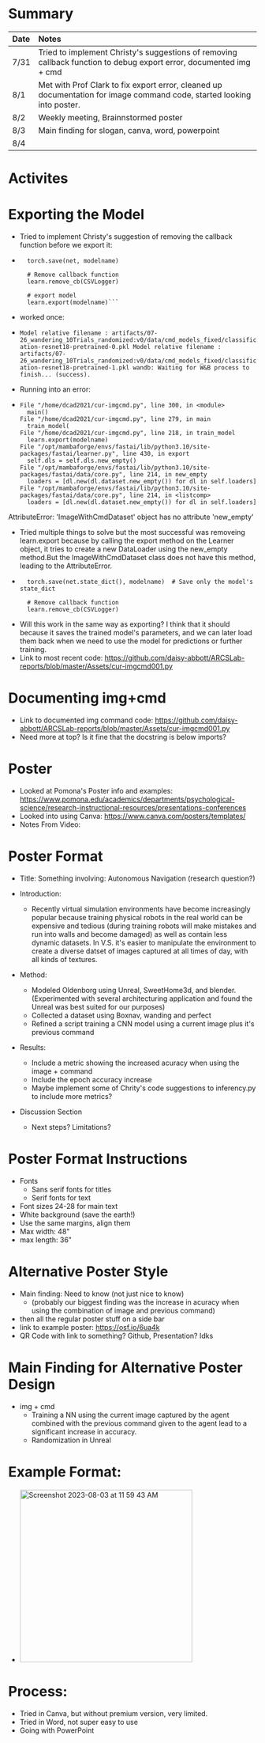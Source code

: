 # Summary 
| Date   | Notes
| :----- | :-------------------------------
| 7/31   | Tried to implement Christy's suggestions of removing callback function to debug export error, documented img + cmd
| 8/1    | Met with Prof Clark to fix export error, cleaned up documentation for image command code, started looking into poster. 
| 8/2    | Weekly meeting, Brainnstormed poster 
| 8/3    | Main finding for slogan, canva, word, powerpoint
| 8/4    |  

# Activites
# Exporting the Model
* Tried to implement Christy's suggestion of removing the callback function before we export it: 
* ```  # Save trained model
    torch.save(net, modelname)
    
    # Remove callback function
    learn.remove_cb(CSVLogger)
    
    # export model 
    learn.export(modelname)```
* worked once: 
* `Model relative filename : artifacts/07-26_wandering_10Trials_randomized:v0/data/cmd_models_fixed/classification-resnet18-pretrained-0.pkl
Model relative filename : artifacts/07-26_wandering_10Trials_randomized:v0/data/cmd_models_fixed/classification-resnet18-pretrained-1.pkl
wandb: Waiting for W&B process to finish... (success).`

* Running into an error: 
* ``` Traceback (most recent call last):
  File "/home/dcad2021/cur-imgcmd.py", line 300, in <module>
    main()
  File "/home/dcad2021/cur-imgcmd.py", line 279, in main
    train_model(
  File "/home/dcad2021/cur-imgcmd.py", line 218, in train_model
    learn.export(modelname)
  File "/opt/mambaforge/envs/fastai/lib/python3.10/site-packages/fastai/learner.py", line 430, in export
    self.dls = self.dls.new_empty()
  File "/opt/mambaforge/envs/fastai/lib/python3.10/site-packages/fastai/data/core.py", line 214, in new_empty
    loaders = [dl.new(dl.dataset.new_empty()) for dl in self.loaders]
  File "/opt/mambaforge/envs/fastai/lib/python3.10/site-packages/fastai/data/core.py", line 214, in <listcomp>
    loaders = [dl.new(dl.dataset.new_empty()) for dl in self.loaders]
AttributeError: 'ImageWithCmdDataset' object has no attribute 'new_empty'

* Tried multiple things to solve but the most successful was removeing learn.export because by calling the export method on the Learner object, it tries to create a new DataLoader using the new_empty method.But the ImageWithCmdDataset class does not have this method, leading to the AttributeError.
* ```
    torch.save(net.state_dict(), modelname)  # Save only the model's state_dict
    
    # Remove callback function
    learn.remove_cb(CSVLogger)
* Will this work in the same way as exporting? I think that it should because it saves the trained model's parameters, and we can later load them back when we need to use the model for predictions or further training.
* Link to most recent code: https://github.com/daisy-abbott/ARCSLab-reports/blob/master/Assets/cur-imgcmd001.py
# Documenting img+cmd
* Link to documented img command code: https://github.com/daisy-abbott/ARCSLab-reports/blob/master/Assets/cur-imgcmd001.py
* Need more at top? Is it fine that the docstring is below imports? 
# Poster
* Looked at Pomona's Poster info and examples: https://www.pomona.edu/academics/departments/psychological-science/research-instructional-resources/presentations-conferences
* Looked into using Canva: https://www.canva.com/posters/templates/ 
* Notes From Video: 

# Poster Format
* Title: Something involving: Autonomous Navigation (research question?)
* Introduction: 
  * Recently virtual simulation environments have become increasingly popular because training physical robots in the real world can be expensive and tedious (during training robots will make mistakes and run into walls and become damaged) as well as contain less dynamic datasets. In V.S. it's easier to manipulate the environment to create a diverse datset of images captured at all times of day, with all kinds of textures. 
* Method: 
  * Modeled Oldenborg using Unreal, SweetHome3d, and blender. (Experimented with several architecturing application and found the Unreal was best suited for our purposes)
  * Collected a dataset using Boxnav, wanding and perfect 
  * Refined a script training a CNN model using a current image plus it's previous command 

* Results: 
  * Include a metric showing the increased acuracy when using the image + command 
  * Include the epoch accuracy increase
  * Maybe implement some of Chrity's code suggestions to inferency.py to include more metrics? 

* Discussion Section
  * Next steps? Limitations? 
# Poster Format Instructions
* Fonts
  * Sans serif fonts for titles
  * Serif fonts for text
* Font sizes 24-28 for main text
* White background (save the earth!)
* Use the same margins, align them
* Max width: 48"
* max length: 36"
# Alternative Poster Style
* Main finding: Need to know (not just nice to know)
  * (probably our biggest finding was the increase in acuracy when using the combination of image and previous command)
* then all the regular poster stuff on a side bar
* link to example poster: https://osf.io/6ua4k
* QR Code with link to something? Github, Presentation? Idks

# Main Finding for Alternative Poster Design
* img + cmd
  * Training a NN using the current image captured by the agent combined with the previous command given to the agent lead to a significant increase in accuracy.
  * Randomization in Unreal 
# Example Format: 
* <img width="349" alt="Screenshot 2023-08-03 at 11 59 43 AM" src="https://github.com/daisy-abbott/ARCSLab-reports/assets/112681549/747e502d-842b-466d-b9e4-326c4d08ba5c">

# Process:
* Tried in Canva, but without premium version, very limited.
* Tried in Word, not super easy to use
* Going with PowerPoint
